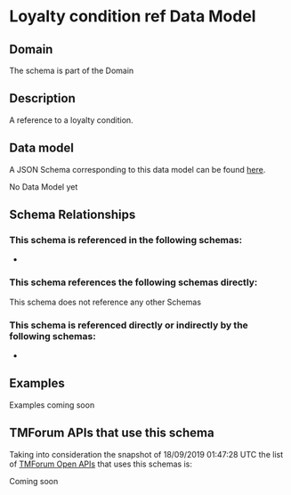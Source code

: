 # Loyalty condition ref Data Model

## Domain

The  schema is part of the  Domain

## Description

A reference to a loyalty condition.

## Data model

A JSON Schema corresponding to this data model can be found
[here](https://github.com/tmforum-rand/schemas/blob/master/Product/LoyaltyConditionRef.schema.json).

No Data Model yet

## Schema Relationships

### This schema is referenced in the following schemas:

-

### This schema references the following schemas directly:

This schema does not reference any other Schemas

### This schema is referenced directly or indirectly by the following schemas:

-



## Examples

Examples coming soon

## TMForum APIs that use this schema

Taking into consideration the snapshot of 18/09/2019 01:47:28 UTC the list of [TMForum Open APIs](https://www.tmforum.org/open-apis/) that uses this schemas is:

Coming soon